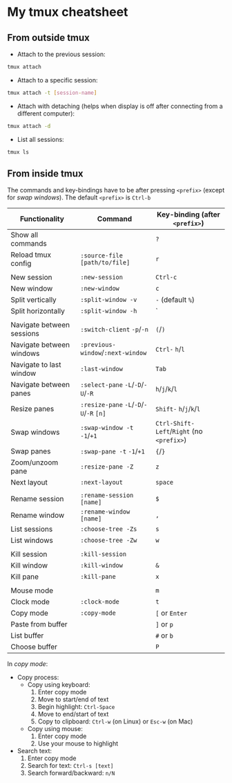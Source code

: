 # My tmux cheatsheet

## From outside tmux

- Attach to the previous session:
```bash
tmux attach
```
- Attach to a specific session:
```bash
tmux attach -t [session-name]
```
- Attach with detaching (helps when display is off after connecting from a different computer):
```bash
tmux attach -d
```
- List all sessions:
```bash
tmux ls
```

## From inside tmux

The commands and key-bindings have to be after pressing `<prefix>` (except for *swap windows*). The default `<prefix>` is `Ctrl-b`

| Functionality             | Command                                  | Key-binding (after `<prefix>`)               |
|---------------------------|------------------------------------------|----------------------------------------------|
| Show all commands         |                                          | `?`                                          |
| Reload tmux config        | `:source-file [path/to/file]`            | `r`                                          |
|                           |                                          |                                              |
| New session               | `:new-session`                           | `Ctrl-c`                                     |
| New window                | `:new-window`                            | `c`                                          |
| Split vertically          | `:split-window -v`                       | `-` (default `%`)                            |
| Split horizontally        | `:split-window -h`                       | `|` or `_` (default `"`)                     |
|                           |                                          |                                              |
| Navigate between sessions | `:switch-client` `-p`/`-n`               | `(`/`)`                                      |
| Navigate between windows  | `:previous-window`/`:next-window`        | `Ctrl-` `h`/`l`                              |
| Navigate to last window   | `:last-window`                           | `Tab`                                        |
| Navigate between panes    | `:select-pane` `-L`/`-D`/`-U`/`-R`       | `h`/`j`/`k`/`l`                              |
| Resize panes              | `:resize-pane` `-L`/`-D`/`-U`/`-R` `[n]` | `Shift-` `h`/`j`/`k`/`l`                     |
| Swap windows              | `:swap-window -t` `-1`/`+1`              | `Ctrl-Shift-` `Left`/`Right` (no `<prefix>`) |
| Swap panes                | `:swap-pane -t` `-1`/`+1`                | `{`/`}`                                      |
| Zoom/unzoom pane          | `:resize-pane -Z`                        | `z`                                          |
| Next layout               | `:next-layout`                           | `space`                                      |
|                           |                                          |                                              |
| Rename session            | `:rename-session [name]`                 | `$`                                          |
| Rename window             | `:rename-window [name]`                  | `,`                                          |
| List sessions             | `:choose-tree -Zs`                       | `s`                                          |
| List windows              | `:choose-tree -Zw`                       | `w`                                          |
|                           |                                          |                                              |
| Kill session              | `:kill-session`                          |                                              |
| Kill window               | `:kill-window`                           | `&`                                          |
| Kill pane                 | `:kill-pane`                             | `x`                                          |
|                           |                                          |                                              |
| Mouse mode                |                                          | `m`                                          |
| Clock mode                | `:clock-mode`                            | `t`                                          |
| Copy mode                 | `:copy-mode`                             | `[` or `Enter`                               |
| Paste from buffer         |                                          | `]` or `p`                                   |
| List buffer               |                                          | `#` or `b`                                   |
| Choose buffer             |                                          | `P`                                          |


In *copy mode*:
- Copy process:
    - Copy using keyboard:
        1. Enter copy mode
        2. Move to start/end of text
        3. Begin highlight:   `Ctrl-Space`
        4. Move to end/start of text
        5. Copy to clipboard: `Ctrl-w` (on Linux) or `Esc-w` (on Mac)
    - Copy using mouse:
        1. Enter copy mode
        2. Use your mouse to highlight
- Search text:
    1. Enter copy mode
    2. Search for text: `Ctrl-s [text]`
    3. Search forward/backward: `n/N`
